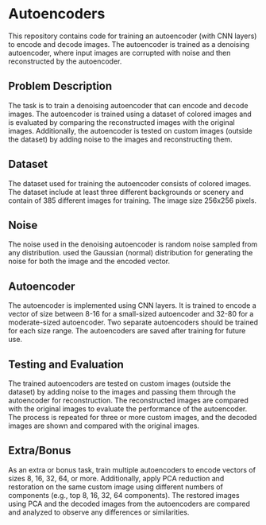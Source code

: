 # Autoencoders

This repository contains code for training an autoencoder (with CNN layers) to encode and decode images. The autoencoder is trained as a denoising autoencoder, where input images are corrupted with noise and then reconstructed by the autoencoder.

## Problem Description

The task is to train a denoising autoencoder that can encode and decode images. The autoencoder is trained using a dataset of colored images and is evaluated by comparing the reconstructed images with the original images. Additionally, the autoencoder is tested on custom images (outside the dataset) by adding noise to the images and reconstructing them.

## Dataset

The dataset used for training the autoencoder consists of colored images. The dataset include at least three different backgrounds or scenery and contain of 385 different images for training. The image size 256x256 pixels.

## Noise

The noise used in the denoising autoencoder is random noise sampled from any distribution. used the Gaussian (normal) distribution for generating the noise for both the image and the encoded vector. 

## Autoencoder

The autoencoder is implemented using CNN layers. It is trained to encode a vector of size between 8-16 for a small-sized autoencoder and 32-80 for a moderate-sized autoencoder. Two separate autoencoders should be trained for each size range. The autoencoders are saved after training for future use.

## Testing and Evaluation

The trained autoencoders are tested on custom images (outside the dataset) by adding noise to the images and passing them through the autoencoder for reconstruction. The reconstructed images are compared with the original images to evaluate the performance of the autoencoder. The process is repeated for three or more custom images, and the decoded images are shown and compared with the original images.

## Extra/Bonus

As an extra or bonus task, train multiple autoencoders to encode vectors of sizes 8, 16, 32, 64, or more. Additionally, apply PCA reduction and restoration on the same custom image using different numbers of components (e.g., top 8, 16, 32, 64 components). The restored images using PCA and the decoded images from the autoencoders are compared and analyzed to observe any differences or similarities.
